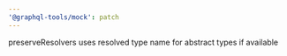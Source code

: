 ```yaml
---
'@graphql-tools/mock': patch
---
```


preserveResolvers uses resolved type name for abstract types if available
